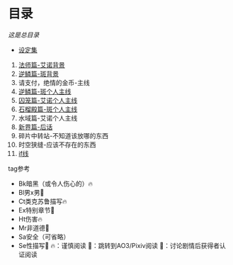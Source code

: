 # 目录
*这是总目录*
- [设定集](./enactment/enactment.md)
1. [法师篇-艾诺背景](./anoneBg/anoneBg.md)
1. [逆鳞篇-斑背景](./banBg/banBg.md)
1. 请支付，绝情的金币-主线
1. [逆鳞篇-斑个人主线](./reverseScale/reverseScale.md)
1. [囚笼篇-艾诺个人主线](./cage/cage.md)
1. [石榴殿篇-斑个人主线](./garnetTemple/garnetTemple.md)
1. 水域篇-艾诺个人主线
1. [新界篇-后话](./newWorld/newWorld.md)
1. 碎片中转站-不知道该放哪的东西
1. 时空狭缝-应该不存在的东西
2. [if线](./ifLine/ifLine.md)

tag参考
- Bk暗黑（或令人伤心的）🔥
- Bl男x男👾
- Ct类克苏鲁描写🔥
- Ex特别章节🚫
- Ht伤害🔥
- Mr非道德👾
- Sa安全（可省略）
- Se性描写👾
🔥：谨慎阅读 👾：跳转到AO3/Pixiv阅读 🚫：讨论剧情后获得者认证阅读
